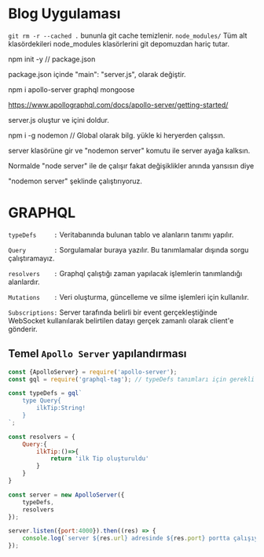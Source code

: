 # Blog Uygulaması

`git rm -r --cached .` bununla git cache temizlenir.
`node_modules/` Tüm alt klasördekileri node_modules klasörlerini git depomuzdan hariç tutar.

npm init -y // package.json

package.json içinde "main": "server.js", olarak değiştir.

npm i apollo-server graphql mongoose

<https://www.apollographql.com/docs/apollo-server/getting-started/>

server.js oluştur ve içini doldur.

npm i -g nodemon // Global olarak bilg. yükle ki heryerden çalışsın.

server klasörüne gir ve "nodemon server" komutu ile server ayağa kalksın.

Normalde "node server" ile de çalışır fakat değişiklikler anında yansısın diye

"nodemon server" şeklinde çalıştırıyoruz.

GRAPHQL
=======

`typeDefs     :` Veritabanında bulunan tablo ve alanların tanımı yapılır.

`Query        :` Sorgulamalar buraya yazılır. Bu tanımlamalar dışında
sorgu çalıştıramayız.

`resolvers    :` Graphql çalıştığı zaman yapılacak işlemlerin tanımlandığı alanlardır.

`Mutations    :` Veri oluşturma, güncelleme ve silme işlemleri için kullanılır.

`Subscriptions:` Server tarafında belirli bir event gerçekleştiğinde WebSocket
kullanılarak belirtilen datayı gerçek zamanlı olarak client'e gönderir.

## Temel `Apollo Server` yapılandırması

```js script
const {ApolloServer} = require('apollo-server');
const gql = require('graphql-tag'); // typeDefs tanımları için gerekli

const typeDefs = gql`
    type Query{
        ilkTip:String!
    }
`;

const resolvers = {
    Query:{
        ilkTip:()=>{
            return 'ilk Tip oluşturuldu'
        }
    }
}

const server = new ApolloServer({
    typeDefs,
    resolvers
});

server.listen({port:4000}).then((res) => {
    console.log(`server ${res.url} adresinde ${res.port} portta çalışıyor`);
});
```
